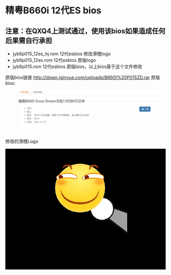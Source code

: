 # 精粤B660i 12代ES bios

## 注意：在QXQ4上测试通过，使用该bios如果造成任何后果需自行承担

- jyb6p015_12es_hj.rom 12代esbios 修改滑稽logo
- jyb6p015_12es.rom 12代esbios 原版logo
- jyb6p015.rom 12代esbios 原版bios，以上bios基于这个文件修改

原版bios链接 <http://down.jginyue.com/uploads/B660I%20P015ZD.rar>
原版bios:

![](./img/original.png)

修改的滑稽Logo  

![](./img/Logo.bmp)